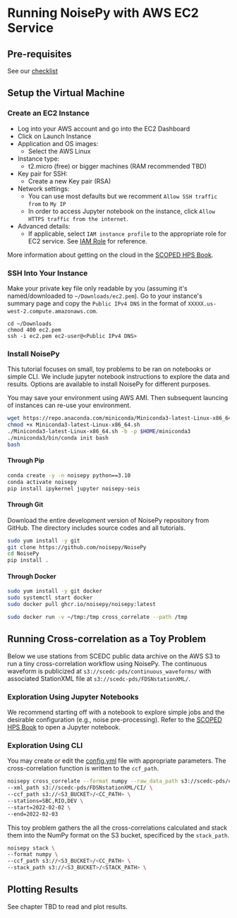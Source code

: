 # Running NoisePy with AWS EC2 Service

## Pre-requisites
See our [checklist](./checklist.md)

## Setup the Virtual Machine
### Create an EC2 Instance
- Log into your AWS account and go into the EC2 Dashboard
- Click on Launch Instance
- Application and OS images:
    - Select the AWS Linux
- Instance type:
    - t2.micro (free) or bigger machines (RAM recommended TBD)
- Key pair for SSH:
    - Create a new Key pair (RSA)
- Network settings:
    - You can use most defaults but we recomment `Allow SSH traffic from` to `My IP`
    - In order to access Jupyter notebook on the instance, click `Allow HTTPS traffic from the internet`.
- Advanced details:
    - If applicable, select `IAM instance profile` to the appropriate role for EC2 service. See [IAM Role](./checklist.md) for reference.

More information about getting on the cloud in the [SCOPED HPS Book](https://seisscoped.org/HPS/softhardware/AWS_101.html).

### SSH Into Your Instance
Make your private key file only readable by you (assuming it's named/downloaded to `~/Downloads/ec2.pem`). Go to your instance's summary page and copy the `Public IPv4 DNS` in the format of `XXXXX.us-west-2.compute.amazonaws.com`.
```
cd ~/Downloads
chmod 400 ec2.pem
ssh -i ec2.pem ec2-user@<Public IPv4 DNS>
```

### Install NoisePy
This tutorial focuses on small, toy problems to be ran on notebooks or simple CLI. We include jupyter notebook instructions to explore the data and results. Options are available to install NoisePy for different purposes.

You may save your environment using AWS AMI. Then subsequent launcing of instances can re-use your environment.

```bash
wget https://repo.anaconda.com/miniconda/Miniconda3-latest-Linux-x86_64.sh
chmod +x Miniconda3-latest-Linux-x86_64.sh
./Miniconda3-latest-Linux-x86_64.sh -b -p $HOME/miniconda3
./miniconda3/bin/conda init bash
bash
```

#### Through Pip
```bash
conda create -y -n noisepy python==3.10
conda activate noisepy
pip install ipykernel jupyter noisepy-seis
```

#### Through Git
Download the entire development version of NoisePy repository from GitHub. The directory includes source codes and all tutorials.
```bash
sudo yum install -y git
git clone https://github.com/noisepy/NoisePy
cd NoisePy
pip install .
```

#### Through Docker
```bash
sudo yum install -y git docker
sudo systemctl start docker
sudo docker pull ghcr.io/noisepy/noisepy:latest
```

```bash
sudo docker run -v ~/tmp:/tmp cross_correlate --path /tmp
```

## Running Cross-correlation as a Toy Problem
Below we use stations from SCEDC public data archive on the AWS S3 to run a tiny cross-correlation workflow using NoisePy. The continuous waveform is publicized at `s3://scedc-pds/continuous_waveforms/` with associated StationXML file at `s3://scedc-pds/FDSNstationXML/`.

### Exploration Using Jupyter Notebooks
We recommend starting off with a notebook to explore simple jobs and the desirable configuration (e.g., noise pre-processing). Refer to the [SCOPED HPS Book](https://seisscoped.org/HPS/softhardware/AWS_101.html) to open a Jupyter notebook.

### Exploration Using CLI
You may create or edit the [config.yml](../config.yml) file with appropriate parameters. The cross-correlation function is written to the `ccf_path`.

```bash
noisepy cross_correlate --format numpy --raw_data_path s3://scedc-pds/continuous_waveforms/ \
--xml_path s3://scedc-pds/FDSNstationXML/CI/ \
--ccf_path s3://<S3_BUCKET>/<CC_PATH> \
--stations=SBC,RIO,DEV \
--start=2022-02-02 \
--end=2022-02-03
```

This toy problem gathers the all the cross-correlations calculated and stack them into the NumPy format on the S3 bucket, specificed by the `stack_path`.

```bash
noisepy stack \
--format numpy \
--ccf_path s3://<S3_BUCKET>/<CC_PATH> \
--stack_path s3://<S3_BUCKET>/<STACK_PATH> \
```

## Plotting Results
See chapter TBD to read and plot results.
